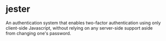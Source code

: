# jester
An authentication system that enables two-factor authentication using only client-side Javascript, without relying on any server-side support aside from changing one's password.
